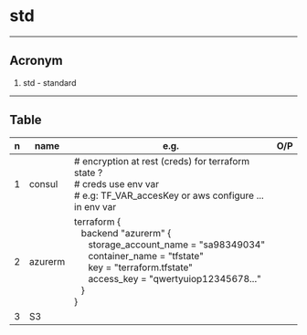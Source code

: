 # std

---

## Acronym
1. std - standard

---

## Table
|n|name|e.g.|O/P|
|-|----|----|---|
|1|consul|# encryption at rest (creds) for terraform state ? <br/> # creds use env var <br/> # e.g: TF_VAR_accesKey or aws configure ... in env var |
|2|azurerm| terraform { <br/> &ensp; backend "azurerm" { <br/> &ensp; &ensp; storage_account_name = "sa98349034" <br/> &ensp; &ensp; container_name = "tfstate" <br/> &ensp; &ensp; key = "terraform.tfstate" <br/> &ensp; &ensp; access_key = "qwertyuiop12345678..." <br/> &ensp; } <br/> } |
|3|S3|

